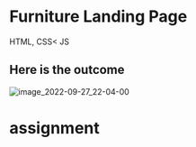 # Furniture Landing Page

HTML, CSS< JS

## Here is the outcome

![image_2022-09-27_22-04-00](https://user-images.githubusercontent.com/74512232/192591203-49b9131b-5908-4dae-a9e1-f5c9d4d4eaaa.png)
# assignment
